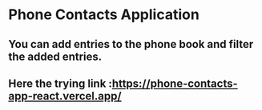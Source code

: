 # Phone Contacts Application

## You can add entries to the phone book and filter the added entries.
## Here the trying link :https://phone-contacts-app-react.vercel.app/
